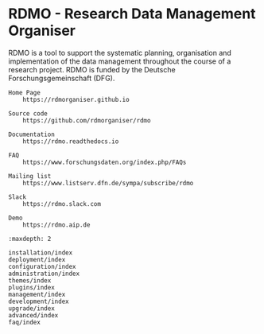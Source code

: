 # RDMO - Research Data Management Organiser

RDMO is a tool to support the systematic planning, organisation and implementation of the data management throughout the course of a research project. RDMO is funded by the Deutsche Forschungsgemeinschaft (DFG).

```{eval-rst}
Home Page
    https://rdmorganiser.github.io

Source code
    https://github.com/rdmorganiser/rdmo

Documentation
    https://rdmo.readthedocs.io

FAQ
    https://www.forschungsdaten.org/index.php/FAQs

Mailing list
    https://www.listserv.dfn.de/sympa/subscribe/rdmo

Slack
    https://rdmo.slack.com

Demo
    https://rdmo.aip.de
```

```{toctree}
:maxdepth: 2

installation/index
deployment/index
configuration/index
administration/index
themes/index
plugins/index
management/index
development/index
upgrade/index
advanced/index
faq/index
```
